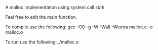 A malloc implementation using system call sbrk

Feel free to edit the main function.

To compile use the following:
gcc -O0 -g -W -Wall -Wextra malloc.c -o malloc.o

To run use the following:
./malloc.o
